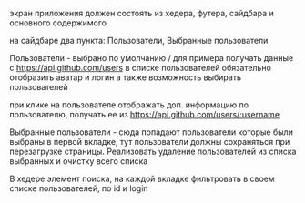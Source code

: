 экран приложения должен состоять из хедера, футера, сайдбара и основного содержимого

на сайдбаре два пункта: Пользователи, Выбранные пользователи

Пользователи - выбрано по умолчанию / для примера получать данные с https://api.github.com/users в
списке пользователей обязательно отобразить аватар и логин а также возможность выбирать
пользователей

при клике на пользователе отображать доп. информацию по пользователю, получать ее из
https://api.github.com/users/:username

Выбранные пользователи - сюда попадают пользователи которые были выбраны в первой вкладке, тут
пользователи должны сохраняться при перезагрузке страницы. Реализовать удаление пользователей из
списка выбранных и очистку всего списка

В хедере элемент поиска, на каждой вкладке фильтровать в своем списке пользователей, по id и login
